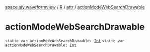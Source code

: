 [space.siy.waveformview](../../index.md) / [R](../index.md) / [attr](index.md) / [actionModeWebSearchDrawable](./action-mode-web-search-drawable.md)

# actionModeWebSearchDrawable

`static var actionModeWebSearchDrawable: `[`Int`](https://kotlinlang.org/api/latest/jvm/stdlib/kotlin/-int/index.html)
`static var actionModeWebSearchDrawable: `[`Int`](https://kotlinlang.org/api/latest/jvm/stdlib/kotlin/-int/index.html)